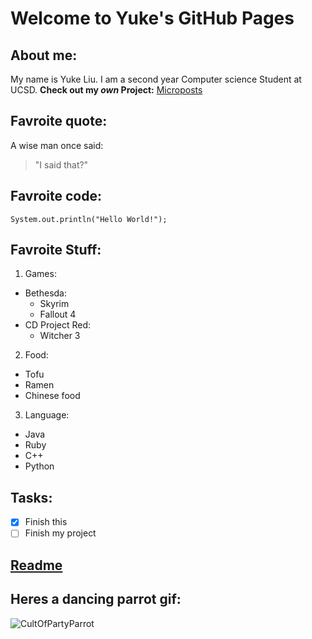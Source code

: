 # Welcome to Yuke's GitHub Pages

## About me:
My name is Yuke Liu. I am a second year Computer science Student at UCSD. 
**Check out my _own_ Project:** [Microposts](https://infinite-earth-06426.herokuapp.com/)

## Favroite quote:
A wise man once said:
> "I said that?"

## Favroite code:
`System.out.println("Hello World!");`

## Favroite Stuff:
1. Games:
  - Bethesda:
    - Skyrim
    - Fallout 4
  - CD Project Red:
    - Witcher 3

2. Food:
  - Tofu
  - Ramen
  - Chinese food

3. Language:
  - Java
  - Ruby
  - C++
  - Python



## Tasks:
- [x] Finish this
- [ ] Finish my project

## [Readme](./README.md)


## Heres a dancing parrot gif:
![CultOfPartyParrot](https://cultofthepartyparrot.com/parrots/hd/parrot.gif)